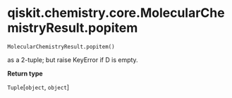 # qiskit.chemistry.core.MolecularChemistryResult.popitem

`MolecularChemistryResult.popitem()`

as a 2-tuple; but raise KeyError if D is empty.

**Return type**

`Tuple`\[`object`, `object`]
